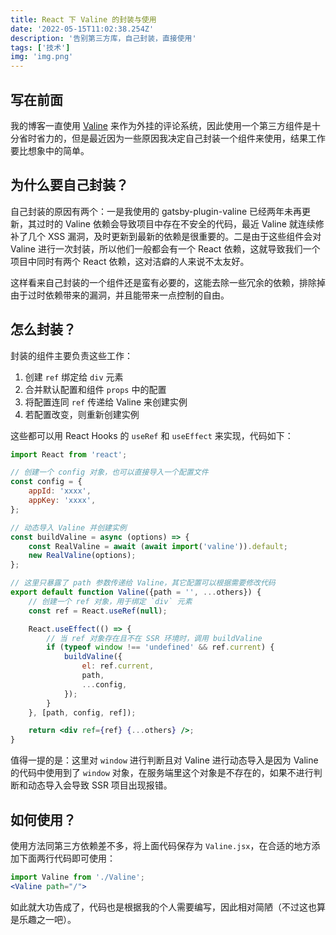 ```yaml
---
title: React 下 Valine 的封装与使用
date: '2022-05-15T11:02:38.254Z'
description: '告别第三方库，自己封装，直接使用'
tags: ['技术']
img: 'img.png'
---
```


## 写在前面

我的博客一直使用 [Valine](https://valine.js.org/) 来作为外挂的评论系统，因此使用一个第三方组件是十分省时省力的，但是最近因为一些原因我决定自己封装一个组件来使用，结果工作要比想象中的简单。

## 为什么要自己封装？

自己封装的原因有两个：一是我使用的 gatsby-plugin-valine 已经两年未再更新，其过时的 Valine 依赖会导致项目中存在不安全的代码，最近 Valine 就连续修补了几个 XSS 漏洞，及时更新到最新的依赖是很重要的。二是由于这些组件会对 Valine 进行一次封装，所以他们一般都会有一个 React 依赖，这就导致我们一个项目中同时有两个 React 依赖，这对洁癖的人来说不太友好。

这样看来自己封装的一个组件还是蛮有必要的，这能去除一些冗余的依赖，排除掉由于过时依赖带来的漏洞，并且能带来一点控制的自由。

## 怎么封装？

封装的组件主要负责这些工作：

1. 创建 `ref` 绑定给 `div` 元素
2. 合并默认配置和组件 `props` 中的配置
3. 将配置连同 `ref` 传递给 Valine 来创建实例
4. 若配置改变，则重新创建实例

这些都可以用 React Hooks 的 `useRef` 和 `useEffect` 来实现，代码如下：

```jsx
import React from 'react';

// 创建一个 config 对象，也可以直接导入一个配置文件
const config = {
    appId: 'xxxx',
    appKey: 'xxxx',
};

// 动态导入 Valine 并创建实例
const buildValine = async (options) => {
    const RealValine = await (await import('valine')).default;
    new RealValine(options);
};

// 这里只暴露了 path 参数传递给 Valine，其它配置可以根据需要修改代码
export default function Valine({path = '', ...others}) {
    // 创建一个 ref 对象，用于绑定 `div` 元素
    const ref = React.useRef(null);

    React.useEffect(() => {
        // 当 ref 对象存在且不在 SSR 环境时，调用 buildValine
        if (typeof window !== 'undefined' && ref.current) {
            buildValine({
                el: ref.current,
                path,
                ...config,
            });
        }
    }, [path, config, ref]);

    return <div ref={ref} {...others} />;
}
```

值得一提的是：这里对 `window` 进行判断且对 Valine 进行动态导入是因为 Valine 的代码中使用到了 `window` 对象，在服务端里这个对象是不存在的，如果不进行判断和动态导入会导致 SSR 项目出现报错。

## 如何使用？

使用方法同第三方依赖差不多，将上面代码保存为 `Valine.jsx`，在合适的地方添加下面两行代码即可使用：

```jsx
import Valine from './Valine';
<Valine path="/">
```

如此就大功告成了，代码也是根据我的个人需要编写，因此相对简陋（不过这也算是乐趣之一吧）。
